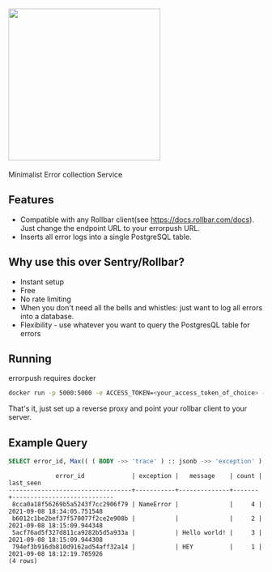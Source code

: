# <img width="300" src="https://user-images.githubusercontent.com/2439255/132557116-8b47acdc-d259-492f-9c36-c18ac41c8826.png">
Minimalist Error collection Service

## Features
- Compatible with any Rollbar client(see https://docs.rollbar.com/docs). Just change the endpoint URL to your errorpush URL.
- Inserts all error logs into a single PostgreSQL table.

## Why use this over Sentry/Rollbar?
- Instant setup
- Free
- No rate limiting
- When you don't need all the bells and whistles: just want to log all errors into a database.
- Flexibility - use whatever you want to query the PostgresQL table for errors

## Running
errorpush requires docker

```bash
docker run -p 5000:5000 -e ACCESS_TOKEN=<your_access_token_of_choice> -e POSTGRES_URI=postgres://username:password@yourhost.com/yourdb hauxir/errorpush:latest
```
That's it, just set up a reverse proxy and point your rollbar client to your server.

## Example Query
```sql
SELECT error_id, Max(( ( BODY ->> 'trace' ) :: jsonb ->> 'exception' ) :: jsonb ->> 'class') AS EXCEPTION, Max(( ( BODY ->> 'message' ) :: jsonb ->> 'body' )) AS message, Count(*), Max(timestamp) AS last_seen FROM   errors GROUP  BY error_id ORDER  BY last_seen DESC;
```
```
             error_id             | exception |   message    | count |         last_seen          
----------------------------------+-----------+--------------+-------+----------------------------
 8cca0a18f56269b5a5243f7cc2906f79 | NameError |              |     4 | 2021-09-08 18:34:05.751548
 b6012c1be2bef37f570077f2ce2e908b |           |              |     2 | 2021-09-08 18:15:09.944348
 5acf76ad5f327d811ca9282b5d5a933a |           | Hello world! |     3 | 2021-09-08 18:15:09.944308
 794ef3b916db810d9162ad54aff32a14 |           | HEY          |     1 | 2021-09-08 18:12:19.705926
(4 rows)
```
